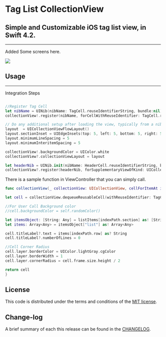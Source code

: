 
Tag List CollectionView
=========

## Simple and Customizable iOS tag list view, in Swift 4.2.
------------
 Added Some screens here.
 
![](https://github.com/pawankv89/Tag-List-CollectionView/blob/master/images/screen_1.png)




## Usage
------------
 
Integration Steps

```swift

//Register Tag Cell
let nibName = UINib(nibName: TagCell.reuseIdentifierString, bundle:nil)
collectionView!.register(nibName, forCellWithReuseIdentifier: TagCell.reuseIdentifierString)

// Do any additional setup after loading the view, typically from a nib.
layout  = UICollectionViewFlowLayout()
layout.sectionInset = UIEdgeInsets(top: 5, left: 5, bottom: 5, right: 5)
layout.minimumLineSpacing = 5
layout.minimumInteritemSpacing = 5

collectionView!.backgroundColor = UIColor.white
collectionView?.collectionViewLayout = layout

let headerNib = UINib.init(nibName: HeaderCell.reuseIdentifierString, bundle: nil)
collectionView?.register(headerNib, forSupplementaryViewOfKind: UICollectionView.elementKindSectionHeader, withReuseIdentifier: HeaderCell.reuseIdentifierString)

```

There is a sample function in ViewController that you can simply call. 

```swift
func collectionView(_ collectionView: UICollectionView, cellForItemAt indexPath: IndexPath) -> UICollectionViewCell {

let cell = collectionView.dequeueReusableCell(withReuseIdentifier: TagCell.reuseIdentifierString, for: indexPath) as! TagCell

//For User Call Background color
//cell.backgroundColor = self.randomColor()

let itemsObject: [String: Any] = listItems[indexPath.section] as! [String: Any]
let items: Array<Any> = itemsObject["list"] as! Array<Any>

cell.titleLabel?.text = items[indexPath.row] as? String
cell.titleLabel?.numberOfLines = 0

//Cell Corner Radius
cell.layer.borderColor = UIColor.lightGray.cgColor
cell.layer.borderWidth = 1
cell.layer.cornerRadius = cell.frame.size.height / 2

return cell
}
```


## License

This code is distributed under the terms and conditions of the [MIT license](LICENSE).

## Change-log

A brief summary of each this release can be found in the [CHANGELOG](CHANGELOG.mdown). 
